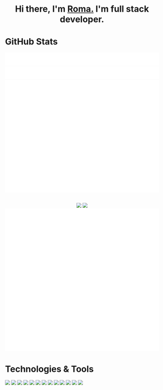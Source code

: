 <h1 align="center">Hi there, I'm <a href="https://www.google.com.ua/?hl=ua" target="_blank">Roma.</a> I'm full stack developer.

<h1>GitHub Stats</h1>

  <img src="metrics.plugin.starlists.svg" alt=""></img>
  <img src="/metrics.plugin.starlists.languages.svg" alt=""></img>
  <img src="/metrics.repository.svg" alt=""></img>
  <img width="900" height="1" alt="">
      

<div align="center">
  <img height="170em" src="https://github-readme-stats.vercel.app/api?username=RP-developer-01&layout=compact&show_icons=true&theme=white&icon_color=2a84ea&hide_border=true&bg_color=00000000&text_color=2a84ea" />
  <img height="170em" src="https://github-readme-stats.vercel.app/api/top-langs/?username=RP-developer-01&layout=compact&theme=white&icon_color=2a84ea&hide_border=true&bg_color=00000000&text_color=2a84ea" />
</div>


<picture>
  <img src="/github-metrics.svg" alt="Metrics">
</picture>

  
<h1>Technologies & Tools</h1>

![](https://img.shields.io/badge/HTML-informational?style=flat-square&logo=html5&logoColor=ffffff&color=E44D26)
![](https://img.shields.io/badge/CSS-informational?style=flat-square&logo=css3&logoColor=ffffff&color=25A1E1)
![](https://img.shields.io/badge/JavaScript-informational?style=flat-square&logo=javascript&logoColor=323330&color=f0db4f)
![](https://img.shields.io/badge/TypeScript-informational?style=flat-square&logo=typescript&logoColor=ffffff&color=007acc)
![](https://img.shields.io/badge/Vue-informational?style=flat-square&logo=vue.js&logoColor=ffffff&color=32475B)
![](https://img.shields.io/badge/React-informational?style=flat-square&logo=react&logoColor=ffffff&color=066d89)
![](https://img.shields.io/badge/Gulp-informational?style=flat-square&logo=Gulp&logoColor=ffffff&color=C84643)
![](https://img.shields.io/badge/Webpack-informational?style=flat-square&logo=webpack&logoColor=ffffff&color=1c78c0)
![](https://img.shields.io/badge/Php-informational?style=flat-square&logo=php&logoColor=ffffff&color=828BB4)
![](https://img.shields.io/badge/Node-informational?style=flat-square&logo=node.js&logoColor=ffffff&color=2E2E2E)
![](https://img.shields.io/badge/PostgreSQL-informational?style=flat-square&logo=postgresql&logoColor=ffffff&color=336791)
![](https://img.shields.io/badge/MySQL-informational?style=flat-square&logo=mysql&logoColor=ffffff&color=007D7D)
![](https://img.shields.io/badge/MongoDB-informational?style=flat-square&logo=mongodb&logoColor=ffffff&color=3FA037)
